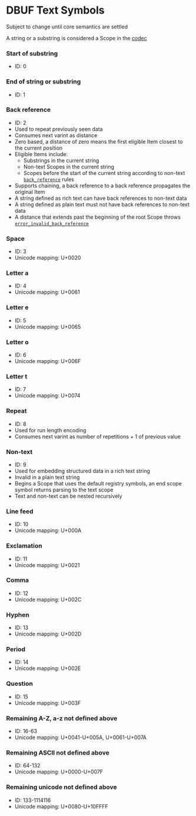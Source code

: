 # DBUF Text Symbols

Subject to change until core semantics are settled

A string or a substring is considered a Scope in the [codec](../codec.md)

### Start of substring
- ID: 0

### End of string or substring
- ID: 1

### Back reference
- ID: 2
- Used to repeat previously seen data
- Consumes next varint as distance
- Zero based, a distance of zero means the first eligible Item closest to the current position
- Eligible Items include:
  - Substrings in the current string
  - Non-text Scopes in the current string
  - Scopes before the start of the current string according to non-text [`back_reference`](./specs/back_reference.md) rules
- Supports chaining, a back reference to a back reference propagates the original Item
- A string defined as rich text can have back references to non-text data
- A string defined as plain text must not have back references to non-text data
- A distance that extends past the beginning of the root Scope throws [`error_invalid_back_reference`](./specs/error_invalid_back_reference.md) 

### Space
- ID: 3
- Unicode mapping: U+0020

### Letter a
- ID: 4
- Unicode mapping: U+0061

### Letter e
- ID: 5
- Unicode mapping: U+0065

### Letter o
- ID: 6
- Unicode mapping: U+006F

### Letter t
- ID: 7
- Unicode mapping: U+0074

### Repeat
- ID: 8
- Used for run length encoding
- Consumes next varint as number of repetitions + 1 of previous value

### Non-text
- ID: 9
- Used for embedding structured data in a rich text string
- Invalid in a plain text string
- Begins a Scope that uses the default registry symbols, an end scope symbol returns parsing to the text scope
- Text and non-text can be nested recursively

### Line feed
- ID: 10
- Unicode mapping: U+000A

### Exclamation
- ID: 11
- Unicode mapping: U+0021

### Comma
- ID: 12
- Unicode mapping: U+002C

### Hyphen
- ID: 13
- Unicode mapping: U+002D

### Period
- ID: 14
- Unicode mapping: U+002E

### Question
- ID: 15
- Unicode mapping: U+003F

### Remaining A-Z, a-z not defined above
- ID: 16-63
- Unicode mapping: U+0041-U+005A, U+0061-U+007A

### Remaining ASCII not defined above
- ID: 64-132
- Unicode mapping: U+0000-U+007F

### Remaining unicode not defined above
- ID: 133-1114116
- Unicode mapping: U+0080-U+10FFFF